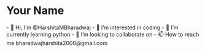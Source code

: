 <html lang="en">
<head>
  <meta charset="UTF-8">
  <meta name="viewport" content="width=device-width, initial-scale=1.0">
  <title>Harshita</title>
  <link rel="stylesheet" href="styles.css">
</head>
<body>
  <div class="container">
    <h1 id="name">Your Name</h1>
  </div>
  <script src="script.js"></script>
</body>
</html>
- 👋 Hi, I’m @HarshitaMBharadwaj
- 👀 I’m interested in coding
- 🌱 I’m currently learning python
- 💞️ I’m looking to collaborate on 
- 📫 How to reach me bharadwajharshita2000@gmail.com

<!---
HarshitaMBharadwaj/HarshitaMBharadwaj is a ✨ special ✨ repository because its `README.md` (this file) appears on your GitHub profile.
You can click the Preview link to take a look at your changes.
--->
